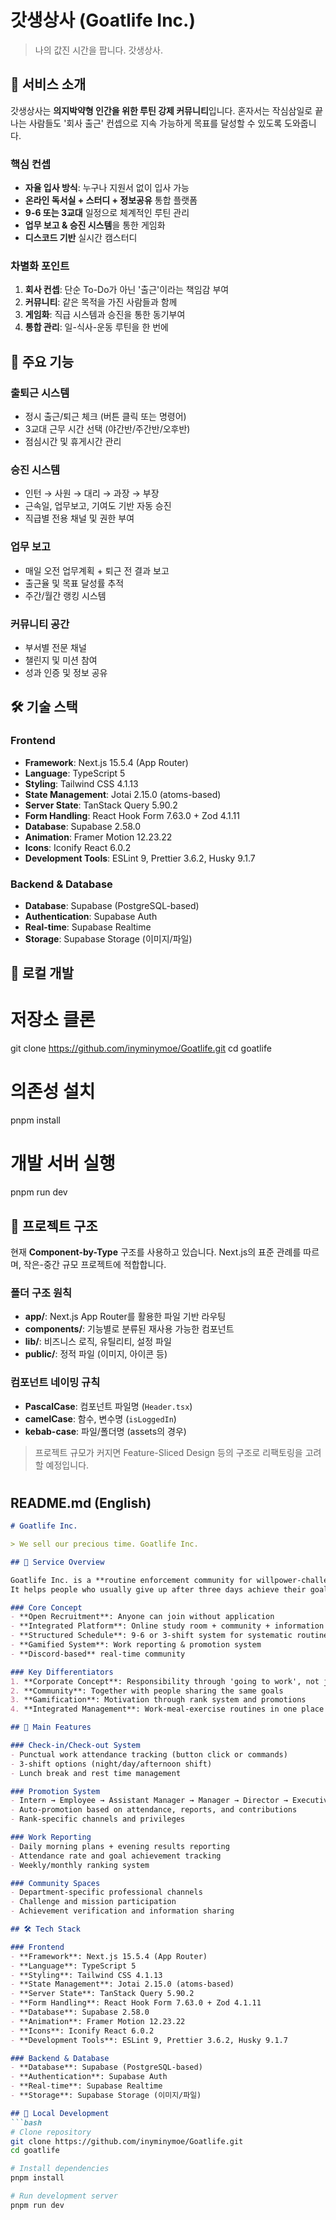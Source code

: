 # 갓생상사 (Goatlife Inc.)
> 나의 값진 시간을 팝니다. 갓생상사.

## 🏢 서비스 소개
갓생상사는 **의지박약형 인간을 위한 루틴 강제 커뮤니티**입니다. 
혼자서는 작심삼일로 끝나는 사람들도 '회사 출근' 컨셉으로 지속 가능하게 목표를 달성할 수 있도록 도와줍니다.

### 핵심 컨셉
- **자율 입사 방식**: 누구나 지원서 없이 입사 가능
- **온라인 독서실 + 스터디 + 정보공유** 통합 플랫폼
- **9-6 또는 3교대** 일정으로 체계적인 루틴 관리
- **업무 보고 & 승진 시스템**을 통한 게임화
- **디스코드 기반** 실시간 캠스터디

### 차별화 포인트
1. **회사 컨셉**: 단순 To-Do가 아닌 '출근'이라는 책임감 부여
2. **커뮤니티**: 같은 목적을 가진 사람들과 함께
3. **게임화**: 직급 시스템과 승진을 통한 동기부여
4. **통합 관리**: 일-식사-운동 루틴을 한 번에

## 🎯 주요 기능

### 출퇴근 시스템
- 정시 출근/퇴근 체크 (버튼 클릭 또는 명령어)
- 3교대 근무 시간 선택 (야간반/주간반/오후반)
- 점심시간 및 휴게시간 관리

### 승진 시스템
- 인턴 → 사원 → 대리 → 과장 → 부장
- 근속일, 업무보고, 기여도 기반 자동 승진
- 직급별 전용 채널 및 권한 부여

### 업무 보고
- 매일 오전 업무계획 + 퇴근 전 결과 보고
- 출근율 및 목표 달성률 추적
- 주간/월간 랭킹 시스템

### 커뮤니티 공간
- 부서별 전문 채널
- 챌린지 및 미션 참여
- 성과 인증 및 정보 공유

## 🛠 기술 스택

### Frontend
- **Framework**: Next.js 15.5.4 (App Router)
- **Language**: TypeScript 5
- **Styling**: Tailwind CSS 4.1.13
- **State Management**: Jotai 2.15.0 (atoms-based)
- **Server State**: TanStack Query 5.90.2
- **Form Handling**: React Hook Form 7.63.0 + Zod 4.1.11
- **Database**: Supabase 2.58.0
- **Animation**: Framer Motion 12.23.22
- **Icons**: Iconify React 6.0.2
- **Development Tools**: ESLint 9, Prettier 3.6.2, Husky 9.1.7

### Backend & Database
- **Database**: Supabase (PostgreSQL-based)
- **Authentication**: Supabase Auth
- **Real-time**: Supabase Realtime
- **Storage**: Supabase Storage (이미지/파일)
  
## 🚀 로컬 개발

# 저장소 클론
git clone https://github.com/inyminymoe/Goatlife.git
cd goatlife

# 의존성 설치
pnpm install

# 개발 서버 실행
pnpm run dev

## 📁 프로젝트 구조

현재 **Component-by-Type** 구조를 사용하고 있습니다. Next.js의 표준 관례를 따르며, 작은-중간 규모 프로젝트에 적합합니다.

### 폴더 구조 원칙

- **app/**: Next.js App Router를 활용한 파일 기반 라우팅
- **components/**: 기능별로 분류된 재사용 가능한 컴포넌트
- **lib/**: 비즈니스 로직, 유틸리티, 설정 파일
- **public/**: 정적 파일 (이미지, 아이콘 등)

### 컴포넌트 네이밍 규칙

- **PascalCase**: 컴포넌트 파일명 (`Header.tsx`)
- **camelCase**: 함수, 변수명 (`isLoggedIn`)
- **kebab-case**: 파일/폴더명 (assets의 경우)

> 프로젝트 규모가 커지면 Feature-Sliced Design 등의 구조로 리팩토링을 고려할 예정입니다.

#

## README.md (English)
```markdown
# Goatlife Inc.

> We sell our precious time. Goatlife Inc.

## 🏢 Service Overview

Goatlife Inc. is a **routine enforcement community for willpower-challenged individuals**. 
It helps people who usually give up after three days achieve their goals sustainably through a 'corporate work' concept.

### Core Concept
- **Open Recruitment**: Anyone can join without application
- **Integrated Platform**: Online study room + community + information sharing
- **Structured Schedule**: 9-6 or 3-shift system for systematic routine management
- **Gamified System**: Work reporting & promotion system
- **Discord-based** real-time community

### Key Differentiators
1. **Corporate Concept**: Responsibility through 'going to work', not just to-do lists
2. **Community**: Together with people sharing the same goals
3. **Gamification**: Motivation through rank system and promotions
4. **Integrated Management**: Work-meal-exercise routines in one place

## 🎯 Main Features

### Check-in/Check-out System
- Punctual work attendance tracking (button click or commands)
- 3-shift options (night/day/afternoon shift)
- Lunch break and rest time management

### Promotion System
- Intern → Employee → Assistant Manager → Manager → Director → Executive
- Auto-promotion based on attendance, reports, and contributions
- Rank-specific channels and privileges

### Work Reporting
- Daily morning plans + evening results reporting
- Attendance rate and goal achievement tracking
- Weekly/monthly ranking system

### Community Spaces
- Department-specific professional channels
- Challenge and mission participation
- Achievement verification and information sharing

## 🛠 Tech Stack

### Frontend
- **Framework**: Next.js 15.5.4 (App Router)
- **Language**: TypeScript 5
- **Styling**: Tailwind CSS 4.1.13
- **State Management**: Jotai 2.15.0 (atoms-based)
- **Server State**: TanStack Query 5.90.2
- **Form Handling**: React Hook Form 7.63.0 + Zod 4.1.11
- **Database**: Supabase 2.58.0
- **Animation**: Framer Motion 12.23.22
- **Icons**: Iconify React 6.0.2
- **Development Tools**: ESLint 9, Prettier 3.6.2, Husky 9.1.7

### Backend & Database
- **Database**: Supabase (PostgreSQL-based)
- **Authentication**: Supabase Auth
- **Real-time**: Supabase Realtime
- **Storage**: Supabase Storage (이미지/파일)

## 🚀 Local Development
```bash
# Clone repository
git clone https://github.com/inyminymoe/Goatlife.git
cd goatlife

# Install dependencies
pnpm install

# Run development server
pnpm run dev

